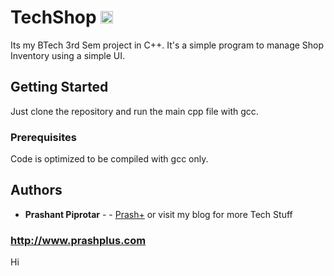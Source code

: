 # TechShop  [<img alt="Build Status" src="https://travis-ci.org/prashplus/TechShop.svg?branch=master" height="20">][travis-url]

Its my BTech 3rd Sem project in C++. It's a simple program to manage Shop Inventory using a simple UI.

## Getting Started

Just clone the repository and run the main cpp file with gcc.

### Prerequisites

Code is optimized to be compiled with gcc only.


## Authors

* **Prashant Piprotar** - - [Prash+](https://github.com/prashplus)
or visit my blog for more Tech Stuff
### http://www.prashplus.com

[travis-url]: https://travis-ci.org/prashplus/TechShop
Hi
